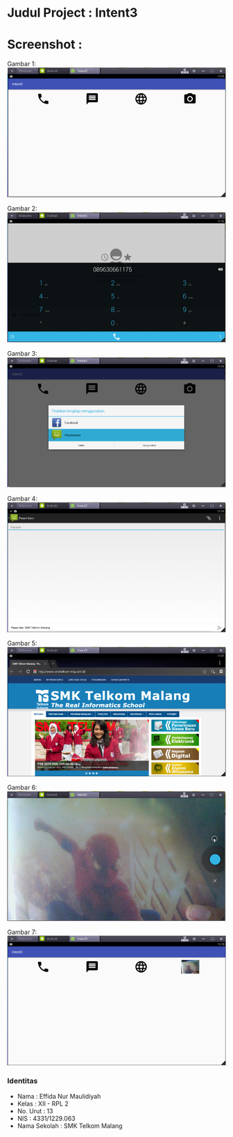 # Judul Project : Intent3
# Screenshot :
Gambar 1: 
![alt text](https://github.com/Effida/Intent3/blob/master/1.PNG "Gambar 1")

Gambar 2: 
![alt text](https://github.com/Effida/Intent3/blob/master/2.PNG "Gambar 2")

Gambar 3: 
![alt text](https://github.com/Effida/Intent3/blob/master/3.PNG "Gambar 3")

Gambar 4: 
![alt text](https://github.com/Effida/Intent3/blob/master/4.PNG "Gambar 4")

Gambar 5: 
![alt text](https://github.com/Effida/Intent3/blob/master/5.PNG "Gambar 5")

Gambar 6: 
![alt text](https://github.com/Effida/Intent3/blob/master/6.PNG "Gambar 6")

Gambar 7: 
![alt text](https://github.com/Effida/Intent3/blob/master/7.PNG "Gambar 7")

### Identitas
+ Nama : Effida Nur Maulidiyah
+ Kelas : XII - RPL 2
+ No. Urut : 13
+ NIS : 4331/1229.063
+ Nama Sekolah : SMK Telkom Malang
